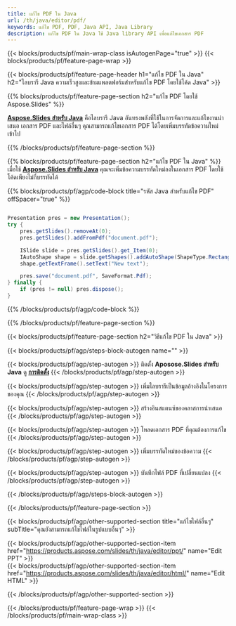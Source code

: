 ```yaml
---
title: แก้ไข PDF ใน Java
url: /th/java/editor/pdf/
keywords: แก้ไข PDF, PDF, Java API, Java Library
description: แก้ไข PDF ใน Java ใช้ Java library API เพื่อแก้ไขเอกสาร PDF
---
```


{{< blocks/products/pf/main-wrap-class isAutogenPage="true" >}}
{{< blocks/products/pf/feature-page-wrap >}}

{{< blocks/products/pf/feature-page-header h1="แก้ไข PDF ใน Java" h2="ไลบรารี Java ความเร็วสูงและข้ามแพลตฟอร์มสำหรับแก้ไข PDF โดยใช้โค้ด Java" >}}

{{% blocks/products/pf/feature-page-section h2="แก้ไข PDF โดยใช้ Aspose.Slides" %}}

[**Aspose.Slides สำหรับ Java**](https://products.aspose.com/slides/th/java/) คือไลบรารี Java อันทรงพลังที่ใช้ในการจัดการและแก้ไขงานนำเสนอ เอกสาร PDF และไฟล์อื่นๆ คุณสามารถแก้ไขเอกสาร PDF ได้โดยเพิ่มบรรทัดข้อความใหม่เข้าไป 

{{% /blocks/products/pf/feature-page-section %}}




{{% blocks/products/pf/feature-page-section  h2="แก้ไข PDF ใน Java" %}}
เมื่อใช้ [**Aspose.Slides สำหรับ Java**](https://products.aspose.com/slides/th/java/) คุณจะเพิ่มข้อความบรรทัดใหม่ลงในเอกสาร PDF โดยใช้โค้ดเพียงไม่กี่บรรทัดได้

{{% blocks/products/pf/agp/code-block title="รหัส Java สำหรับแก้ไข PDF" offSpacer="true" %}}
```java

Presentation pres = new Presentation();
try {
    pres.getSlides().removeAt(0);
    pres.getSlides().addFromPdf("document.pdf");

    ISlide slide = pres.getSlides().get_Item(0);
    IAutoShape shape = slide.getShapes().addAutoShape(ShapeType.Rectangle, 10, 10, 100, 50);
    shape.getTextFrame().setText("New text");

    pres.save("document.pdf", SaveFormat.Pdf);
} finally {
    if (pres != null) pres.dispose();
}
```
{{% /blocks/products/pf/agp/code-block %}}

{{% /blocks/products/pf/feature-page-section %}}




{{< blocks/products/pf/feature-page-section  h2="วิธีแก้ไข PDF ใน Java" >}}


{{< blocks/products/pf/agp/steps-block-autogen name="" >}}


{{< blocks/products/pf/agp/step-autogen >}}
ติดตั้ง **Aposose.Slides สำหรับ Java** ดู [**การติดตั้ง**](https://docs.aspose.com/slides/java/installation/)
{{< /blocks/products/pf/agp/step-autogen >}}

{{< blocks/products/pf/agp/step-autogen >}}
เพิ่มไลบรารีเป็นข้อมูลอ้างอิงในโครงการของคุณ
{{< /blocks/products/pf/agp/step-autogen >}}

{{< blocks/products/pf/agp/step-autogen >}}
สร้างอินสแตนซ์ของคลาสการนำเสนอ
{{< /blocks/products/pf/agp/step-autogen >}}

{{< blocks/products/pf/agp/step-autogen >}}
โหลดเอกสาร PDF ที่คุณต้องการแก้ไข
{{< /blocks/products/pf/agp/step-autogen >}}

{{< blocks/products/pf/agp/step-autogen >}}
เพิ่มบรรทัดใหม่ของข้อความ
{{< /blocks/products/pf/agp/step-autogen >}}

{{< blocks/products/pf/agp/step-autogen >}}
บันทึกไฟล์ PDF ที่เปลี่ยนแปลง
{{< /blocks/products/pf/agp/step-autogen >}}


{{< /blocks/products/pf/agp/steps-block-autogen >}}


{{< /blocks/products/pf/feature-page-section >}}




{{< blocks/products/pf/agp/other-supported-section title="แก้ไขไฟล์อื่นๆ" subTitle="คุณยังสามารถแก้ไขไฟล์ในรูปแบบอื่นๆ" >}}

{{< blocks/products/pf/agp/other-supported-section-item href="https://products.aspose.com/slides/th/java/editor/ppt/" name="Edit PPT" >}}    
{{< blocks/products/pf/agp/other-supported-section-item href="https://products.aspose.com/slides/th/java/editor/html/" name="Edit HTML" >}}  



{{< /blocks/products/pf/agp/other-supported-section >}}

{{< /blocks/products/pf/feature-page-wrap >}}
{{< /blocks/products/pf/main-wrap-class >}}